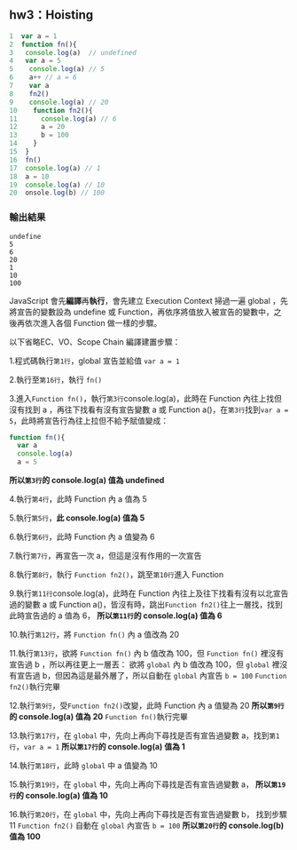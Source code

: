 ## hw3：Hoisting
```js
1  var a = 1
2  function fn(){
3   console.log(a)  // undefined
4   var a = 5
5    console.log(a) // 5
6    a++ // a = 6
7    var a
8    fn2()
9    console.log(a) // 20
10    function fn2(){
11      console.log(a) // 6
12      a = 20
13      b = 100
14    }
15  }
16  fn()
17  console.log(a) // 1
18  a = 10
19  console.log(a) // 10
20  onsole.log(b) // 100
```

### 輸出結果
```
undefine
5
6
20
1
10
100
```

JavaScript 會先**編譯**再**執行**，會先建立 Execution Context 
掃過一遍 global ，先將宣告的變數設為 undefine 或 Function，再依序將值放入被宣告的變數中，之後再依次進入各個 Function 做一樣的步驟。

以下省略EC、VO、Scope Chain 編譯建置步驟：

1.程式碼執行`第1行`，global 宣告並給值 `var a = 1`

2.執行至`第16行`，執行 `fn()`

3.進入`Function fn()`，執行`第3行`console.log(a)，此時在 Function 內往上找但沒有找到 a ，再往下找看有沒有宣告變數 a 或 Function a()，在`第3行`找到`var a = 5`，此時將宣告行為往上拉但不給予賦值變成：
```js
function fn(){      
  var a
  console.log(a) 
  a = 5  
```
**所以`第3行`的 console.log(a) 值為 undefined**

4.執行`第4行`，此時 Function 內 a 值為 5

5.執行`第5行`，**此 console.log(a) 值為 5**

6.執行`第6行`，此時 Function 內 a 值變為 6

7.執行`第7行`，再宣告一次 a，但這是沒有作用的一次宣告

8.執行`第8行`，執行 `Function fn2()`，跳至`第10行`進入 Function

9.執行`第11行`console.log(a)，此時在 Function 內往上及往下找看有沒有以北宣告過的變數 a 或 Function a()，皆沒有時，跳出`Function fn2()`往上一層找，找到此時宣告過的 a 值為 6，
**所以`第11行`的 console.log(a) 值為 6**

10.執行`第12行`，將 `Function fn()` 內 a 值改為 20

11.執行`第13行`，欲將 `Function fn()` 內 b 值改為 100，但 `Function fn()` 裡沒有宣告過 b ，所以再往更上一層丟：
欲將 `global` 內 b 值改為 100，但 `global` 裡沒有宣告過 b，但因為這是最外層了，所以自動在 `global` 內宣告 `b = 100`
`Function fn2()`執行完畢

12.執行`第9行`，受`Function fn2()`改變，此時 Function 內 a 值變為 20
**所以`第9行`的 console.log(a) 值為 20**
`Function fn()`執行完畢

13.執行`第17行`，在 `global` 中，先向上再向下尋找是否有宣告過變數 a，找到`第1行`，`var a = 1`
**所以`第17行`的 console.log(a) 值為 1**

14.執行`第18行`，此時 `global` 中 a 值變為 10

15.執行`第19行`，在 `global` 中，先向上再向下尋找是否有宣告過變數 a，
**所以`第19行`的 console.log(a) 值為 10**

16.執行`第20行`，在 `global` 中，先向上再向下尋找是否有宣告過變數 b，
找到步驟11 `Function fn2()` 自動在 `global` 內宣告 `b = 100`
**所以`第20行`的 console.log(b) 值為 100**


